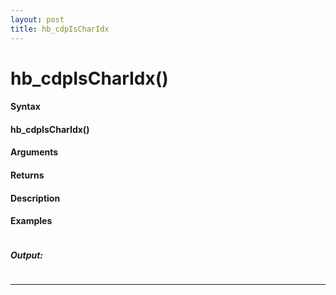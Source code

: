```yaml
---
layout: post
title: hb_cdpIsCharIdx
---
```


# hb_cdpIsCharIdx()


#### Syntax

#### hb_cdpIsCharIdx()

#### Arguments

#### Returns

#### Description

#### Examples

```

```

##### Output:

```

```

---